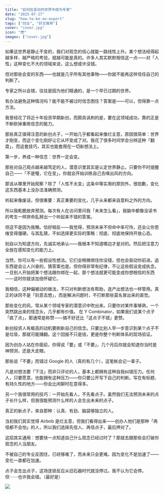 ```yaml
---
title: "如何在变动的世界中成为专家"
date: "2025-07-27"
slug: "how-to-be-an-expert"
tags: ["创业", "好文推荐"]
cover: "cover.jpg"
icon: "😎"
images: ["cover.jpg"]
---
```

如果这世界是静止不变的，我们对观念的信心就能一路线性上升。某个想法经得起越多样、越严格的考验，就越可能是真的。许多人其实默默相信这一点——对「人性」这种变化不大的领域来说，这么想或许没错。



但对那些会变的东西——也就是几乎所有其他事物——你就不能再这样信任自己的判断了。



专家之所以会错，往往是因为他们精通的，是一个早已过期的世界。



有办法避免这种情况吗？能不能不被过时信念困住？答案是——可以，但得靠一点方法。



我曾经花了将近十年投资早期新创，而颇具讽刺的是，要在这领域成功，靠的正是不断砍掉重练信念的能力。



那些真正值得注意的新创点子，一开始几乎都看起来像烂主意，原因很简单：世界才刚变，而这个变化刚好让它从坏变成了对。我花了很多时间学会分辨这种「翻盘」，而这套技巧，其实也能套用在一切新想法上。



第一步，养成一种信念：世界一定会变。



那些对自己观点越来越笃定的人，潜意识里其实是认定世界静止。只要你不时提醒自己——「不是喔，它在变」，你就会开始训练自己去嗅出风的方向。



那该从哪里开始观察？除了「人性不太变」这条中等实用的原则外，很抱歉，变化这东西基本上没办法准确预测。



听起来像废话，但很重要：真正重要的变化，几乎从来都来自意料之外的方向。



所以我乾脆放弃预测。每次有人在访问里问我「未来怎么看」，我脑中都像没读书的考生一样拼命乱掰出一个听起来不错的答案。



但这不是因为我懒。恰好相反——我觉得，预测未来不但命中率可怜，还会让你思维变得僵硬。与其乱猜，不如选择更实际的策略：彻底、彻底地保持开放心态。



别自以为知道方向，先诚实地承认——我根本不知道哪边才是对的。然后把注意力全放在感知变化的能力上。



当然，你可以有一些假设性想法。它们会稍微绑住你没错，但也会驱动你前进。追东西是会让人兴奋的，猜答案也是。但你得非常有纪律，不让这些假设变成执念。
一旦别人开始把某个想法跟你绑在一起，那个想法就更可能变成你想相信的东西——这时你就该加倍怀疑它。



我相信，这种偏被动的做法，不只对判断想法有帮助，连产出想法也一样管用。真正的诀窍不是「刻意去想」，而是解决问题时，不打断那些莫名冒出来的直觉。



那些变化的风，常从某个领域专家的潜意识中吹出来。只要你对某件事够熟，一个突然跳出来的怪念头，几乎都有价值。
在 Y Combinator，如果我们说某个点子「疯了点」，那通常是称赞——搞不好还比「这点子不错」更赞。



新创投资人有极高的动机要刷新自己的信念。只要比别人早一步意识到某个点子不是垃圾，那就可能赚翻。这个回报不只是钱，更是你整个判断体系的现场验证。



因为创办人站在你面前，你得说「要」或「不要」，几个月后你就会知道你当时是神预测，还是大走眼。



那些说「不要」而错过 Google 的人（真的有几个），这笔帐会记一辈子。



凡是对想法要「下注」而非只评论的人，基本上都拥有这种自我纠错压力。任何人，只要愿意，也能拥有这种压力——你只要公开写下自己的判断。写在有标题、有持久性的地方——你会比闲聊时在意得多。



另一个我很常用的技巧：一开始先看人，不先看点子。虽然我们无法预测未来的点子长什么样，但我很能预测什么样的人会生出未来的点子。



真正的新点子，来自那种：认真、有劲、脑袋够独立的人。



当初我们其实觉得 Airbnb 是烂主意，但我们看得出来——创办人他们是那种「再怪都不会怕」的人，所以我们选择先信人、再信点子，最后押对了。



这招其实通用：想要快一点知道自己什么观念已经过时了？那就去跟那些会打破你观念的人当朋友。



不被自己的专业反困住，已经够难了，而未来只会更难。因为变化不是加速了——变化一直都在加速。



点子会生出点子，这场连锁反应从旧石器时代就没停过。我不认为它会停。
但⋯⋯也许我会错。（最好是）




![](https://prod-files-secure.s3.us-west-2.amazonaws.com/112d0858-5090-4d34-a606-b75eb8d65fd2/46476355-9cf3-4e99-9b7a-3531bc426380/1000202064.png?X-Amz-Algorithm=AWS4-HMAC-SHA256&X-Amz-Content-Sha256=UNSIGNED-PAYLOAD&X-Amz-Credential=ASIAZI2LB466YGFKUOU7%2F20250810%2Fus-west-2%2Fs3%2Faws4_request&X-Amz-Date=20250810T071220Z&X-Amz-Expires=3600&X-Amz-Security-Token=IQoJb3JpZ2luX2VjEJb%2F%2F%2F%2F%2F%2F%2F%2F%2F%2FwEaCXVzLXdlc3QtMiJGMEQCIBpwe4xQGyGSvVTD8aTebbCUk506fvt4VHUf6m3%2BP7%2FxAiBDugoqgfralg9yVAoNtWy%2ByFFZ%2BQVtXfs1WRaxJILH9yqIBAjP%2F%2F%2F%2F%2F%2F%2F%2F%2F%2F8BEAAaDDYzNzQyMzE4MzgwNSIM1zza%2BBVcDOceKtapKtwDU6A%2BgUy5jWEMvKWl25kC%2F0AUWNR%2Bix2lxEc1bJt%2By94YnGNo1thQFLI%2F6Yh%2BC3vrgQJHE2n4XnAVjp7BrpbknnfbjpSIEoApO1zgf3B0ALSPxcbYh8Wm%2BpavotQ0de3koI6CFxB%2B93bm5ayF5A1TfGNOeu3HxVznnp7kqEbAJy3sDVD9SFk4lDmWIU1i6ZVTDTWTqMLNFzkDBk%2BIiUTV6QJr6fTYYy%2B0HI1AjeJDBPrNildR8WqIK4cymjJd%2BeR5j%2BYlkm1D32BkSwn6x%2BSHnOknEAgnWk4%2FyzKS6DahAl0KCz6Qi5FXFhcW%2FYnO3PjlPRQCoPkFbGC23ye97s0NNTiuTsolLrTX7kUu5CVgYjhKnrHw2kBWBTcOFN97p2N0zyB30np0sgr8nL1oPcpG6ZSw%2BjrdsfpVxgD03ZwKZ4xE9OTpJUuYwjHoaBXSRpiHkN6cSwYe9iieJeUrTpb9deDcI2L5VWGktYovh9L2qWNSauSkqtMTyKXz4m7zDIQMZo5gGk0Eza9mKyKVZ5ZqJFPzvFTUhlFCQkXGcZAsocUtQWeRHhmw1G7V%2FfwlHVI%2BB5gS2CReX3T6uOexgxTGv%2FTDNTB4ShbpUyjAeRan%2FEh0RwBuZsX8rtqzO%2FQwoNvgxAY6pgFsS%2FfLWUA3NW5CuFmXig%2Fr6GQx5lCFSXlFx7ucJfwJzVKRaFSsSMVNFOlihZQUb4XjknXQnDsdwIawtITE923NaJu6MkIkTKOnkgh7goQFpQ7BKV7xBZZiWbJkez8CY1B5jWtxhjApnOLpwOFQOe%2BChqPi3d4v1gTGbmHBScKxMWhzW45AUbk7iD7yD6roOkDGI%2BTGYMPMnP11PYZStD388hqbtCnL&X-Amz-Signature=4fef601579d845fd3e706a600914339a00f4327e06f9f273be43ee6b93870935&X-Amz-SignedHeaders=host&x-amz-checksum-mode=ENABLED&x-id=GetObject)

